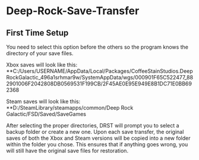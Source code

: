 # Deep-Rock-Save-Transfer

## First Time Setup
You need to select this option before the others so the program knows the directory of your save files.

Xbox saves will look like this: **C:/Users/USERNAME/AppData/Local/Packages/CoffeeStainStudios.DeepRockGalactic_496a1srhmar9w/SystemAppData/wgs/000901F65C522477_882901006F2042808DB0569531F199CB/2F45AE0E95E949E8B1DC71E0BB692368

Steam saves will look like this: **D:/SteamLibrary/steamapps/common/Deep Rock Galactic/FSD/Saved/SaveGames

After selecting the proper directories, DRST will prompt you to select a backup folder or create a new one. Upon each save transfer, the original saves of both the Xbox and Steam versions will be copied into a new folder within the folder you chose. This ensures that if anything goes wrong, you will still have the original save files for restoration.
